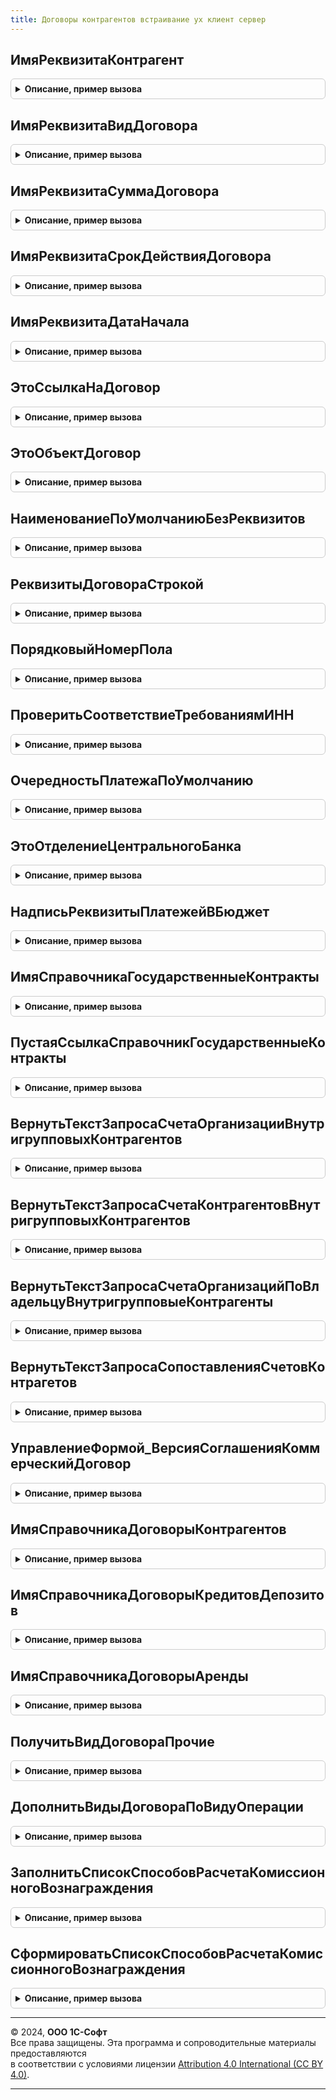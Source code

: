 ```yaml
---
title: Договоры контрагентов встраивание ух клиент сервер
---
```



## ИмяРеквизитаКонтрагент
<details style="margin: 1em 0; padding: 0.5em; border: 1px solid #ccc; border-radius: 6px;">

<summary style="font-weight: bold; cursor: pointer;">Описание, пример вызова</summary>

```bsl

Функция ИмяРеквизитаКонтрагент(ТипФИ = Неопределено) Экспорт
```

Пример вызова
```bsl
Результат = ДоговорыКонтрагентовВстраиваниеУХКлиентСервер.ИмяРеквизитаКонтрагент(ТипФИ);
```
</details>

## ИмяРеквизитаВидДоговора
<details style="margin: 1em 0; padding: 0.5em; border: 1px solid #ccc; border-radius: 6px;">

<summary style="font-weight: bold; cursor: pointer;">Описание, пример вызова</summary>

```bsl

Функция ИмяРеквизитаВидДоговора(ВидДоговораУХ) Экспорт
```

Пример вызова
```bsl
Результат = ДоговорыКонтрагентовВстраиваниеУХКлиентСервер.ИмяРеквизитаВидДоговора(ВидДоговораУХ) 
```
</details>

## ИмяРеквизитаСуммаДоговора
<details style="margin: 1em 0; padding: 0.5em; border: 1px solid #ccc; border-radius: 6px;">

<summary style="font-weight: bold; cursor: pointer;">Описание, пример вызова</summary>

```bsl

Функция ИмяРеквизитаСуммаДоговора(ТипДоговора = Неопределено) Экспорт
```

Пример вызова
```bsl
Результат = ДоговорыКонтрагентовВстраиваниеУХКлиентСервер.ИмяРеквизитаСуммаДоговора(ТипДоговора);
```
</details>

## ИмяРеквизитаСрокДействияДоговора
<details style="margin: 1em 0; padding: 0.5em; border: 1px solid #ccc; border-radius: 6px;">

<summary style="font-weight: bold; cursor: pointer;">Описание, пример вызова</summary>

```bsl

Функция ИмяРеквизитаСрокДействияДоговора(ТипДоговора = Неопределено) Экспорт
```

Пример вызова
```bsl
Результат = ДоговорыКонтрагентовВстраиваниеУХКлиентСервер.ИмяРеквизитаСрокДействияДоговора(ТипДоговора);
```
</details>

## ИмяРеквизитаДатаНачала
<details style="margin: 1em 0; padding: 0.5em; border: 1px solid #ccc; border-radius: 6px;">

<summary style="font-weight: bold; cursor: pointer;">Описание, пример вызова</summary>

```bsl

Функция ИмяРеквизитаДатаНачала(ТипФИ = Неопределено) Экспорт
```

Пример вызова
```bsl
Результат = ДоговорыКонтрагентовВстраиваниеУХКлиентСервер.ИмяРеквизитаДатаНачала(ТипФИ);
```
</details>

## ЭтоСсылкаНаДоговор
<details style="margin: 1em 0; padding: 0.5em; border: 1px solid #ccc; border-radius: 6px;">

<summary style="font-weight: bold; cursor: pointer;">Описание, пример вызова</summary>

```bsl

Функция ЭтоСсылкаНаДоговор(ПроверяемоеЗначение) Экспорт
```

Пример вызова
```bsl
Результат = ДоговорыКонтрагентовВстраиваниеУХКлиентСервер.ЭтоСсылкаНаДоговор(ПроверяемоеЗначение) 
```
</details>

## ЭтоОбъектДоговор
<details style="margin: 1em 0; padding: 0.5em; border: 1px solid #ccc; border-radius: 6px;">

<summary style="font-weight: bold; cursor: pointer;">Описание, пример вызова</summary>

```bsl

Функция ЭтоОбъектДоговор(ПроверяемоеЗначение) Экспорт
```

Пример вызова
```bsl
Результат = ДоговорыКонтрагентовВстраиваниеУХКлиентСервер.ЭтоОбъектДоговор(ПроверяемоеЗначение) 
```
</details>

## НаименованиеПоУмолчаниюБезРеквизитов
<details style="margin: 1em 0; padding: 0.5em; border: 1px solid #ccc; border-radius: 6px;">

<summary style="font-weight: bold; cursor: pointer;">Описание, пример вызова</summary>

```bsl

Функция НаименованиеПоУмолчаниюБезРеквизитов() Экспорт
```

Пример вызова
```bsl
Результат = ДоговорыКонтрагентовВстраиваниеУХКлиентСервер.НаименованиеПоУмолчаниюБезРеквизитов() 
```
</details>

## РеквизитыДоговораСтрокой
<details style="margin: 1em 0; padding: 0.5em; border: 1px solid #ccc; border-radius: 6px;">

<summary style="font-weight: bold; cursor: pointer;">Описание, пример вызова</summary>

```bsl

Функция РеквизитыДоговораСтрокой(Номер, Дата) Экспорт
```

Пример вызова
```bsl
Результат = ДоговорыКонтрагентовВстраиваниеУХКлиентСервер.РеквизитыДоговораСтрокой(Номер, Дата) 
```
</details>

## ПорядковыйНомерПола
<details style="margin: 1em 0; padding: 0.5em; border: 1px solid #ccc; border-radius: 6px;">

<summary style="font-weight: bold; cursor: pointer;">Описание, пример вызова</summary>

```bsl

Функция ПорядковыйНомерПола(Пол) Экспорт
```

Пример вызова
```bsl
Результат = ДоговорыКонтрагентовВстраиваниеУХКлиентСервер.ПорядковыйНомерПола(Пол) 
```
</details>

## ПроверитьСоответствиеТребованиямИНН
<details style="margin: 1em 0; padding: 0.5em; border: 1px solid #ccc; border-radius: 6px;">

<summary style="font-weight: bold; cursor: pointer;">Описание, пример вызова</summary>

```bsl

Функция ПроверитьСоответствиеТребованиямИНН(Знач ИНН, Знач ЭтоЮрЛицо) Экспорт
```

Пример вызова
```bsl
Результат = ДоговорыКонтрагентовВстраиваниеУХКлиентСервер.ПроверитьСоответствиеТребованиямИНН(ИНН, ЭтоЮрЛицо) 
```
</details>

## ОчередностьПлатежаПоУмолчанию
<details style="margin: 1em 0; padding: 0.5em; border: 1px solid #ccc; border-radius: 6px;">

<summary style="font-weight: bold; cursor: pointer;">Описание, пример вызова</summary>

```bsl

Функция ОчередностьПлатежаПоУмолчанию() Экспорт
```

Пример вызова
```bsl
Результат = ДоговорыКонтрагентовВстраиваниеУХКлиентСервер.ОчередностьПлатежаПоУмолчанию() 
```
</details>

## ЭтоОтделениеЦентральногоБанка
<details style="margin: 1em 0; padding: 0.5em; border: 1px solid #ccc; border-radius: 6px;">

<summary style="font-weight: bold; cursor: pointer;">Описание, пример вызова</summary>

```bsl

Функция ЭтоОтделениеЦентральногоБанка(БИК) Экспорт
```

Пример вызова
```bsl
Результат = ДоговорыКонтрагентовВстраиваниеУХКлиентСервер.ЭтоОтделениеЦентральногоБанка(БИК) 
```
</details>

## НадписьРеквизитыПлатежейВБюджет
<details style="margin: 1em 0; padding: 0.5em; border: 1px solid #ccc; border-radius: 6px;">

<summary style="font-weight: bold; cursor: pointer;">Описание, пример вызова</summary>

```bsl

Функция НадписьРеквизитыПлатежейВБюджет(ДокументОбъект) Экспорт
```

Пример вызова
```bsl
Результат = ДоговорыКонтрагентовВстраиваниеУХКлиентСервер.НадписьРеквизитыПлатежейВБюджет(ДокументОбъект) 
```
</details>

## ИмяСправочникаГосударственныеКонтракты
<details style="margin: 1em 0; padding: 0.5em; border: 1px solid #ccc; border-radius: 6px;">

<summary style="font-weight: bold; cursor: pointer;">Описание, пример вызова</summary>

```bsl

Функция ИмяСправочникаГосударственныеКонтракты() Экспорт
```

Пример вызова
```bsl
Результат = ДоговорыКонтрагентовВстраиваниеУХКлиентСервер.ИмяСправочникаГосударственныеКонтракты() 
```
</details>

## ПустаяСсылкаСправочникГосударственныеКонтракты
<details style="margin: 1em 0; padding: 0.5em; border: 1px solid #ccc; border-radius: 6px;">

<summary style="font-weight: bold; cursor: pointer;">Описание, пример вызова</summary>

```bsl

Функция ПустаяСсылкаСправочникГосударственныеКонтракты() Экспорт
```

Пример вызова
```bsl
Результат = ДоговорыКонтрагентовВстраиваниеУХКлиентСервер.ПустаяСсылкаСправочникГосударственныеКонтракты() 
```
</details>

## ВернутьТекстЗапросаСчетаОрганизацииВнутригрупповыхКонтрагентов
<details style="margin: 1em 0; padding: 0.5em; border: 1px solid #ccc; border-radius: 6px;">

<summary style="font-weight: bold; cursor: pointer;">Описание, пример вызова</summary>

```bsl

Функция ВернутьТекстЗапросаСчетаОрганизацииВнутригрупповыхКонтрагентов() Экспорт
```

Пример вызова
```bsl
Результат = ДоговорыКонтрагентовВстраиваниеУХКлиентСервер.ВернутьТекстЗапросаСчетаОрганизацииВнутригрупповыхКонтрагентов() 
```
</details>

## ВернутьТекстЗапросаСчетаКонтрагентовВнутригрупповыхКонтрагентов
<details style="margin: 1em 0; padding: 0.5em; border: 1px solid #ccc; border-radius: 6px;">

<summary style="font-weight: bold; cursor: pointer;">Описание, пример вызова</summary>

```bsl

Функция ВернутьТекстЗапросаСчетаКонтрагентовВнутригрупповыхКонтрагентов() Экспорт
```

Пример вызова
```bsl
Результат = ДоговорыКонтрагентовВстраиваниеУХКлиентСервер.ВернутьТекстЗапросаСчетаКонтрагентовВнутригрупповыхКонтрагентов() 
```
</details>

## ВернутьТекстЗапросаСчетаОрганизацийПоВладельцуВнутригрупповыеКонтрагенты
<details style="margin: 1em 0; padding: 0.5em; border: 1px solid #ccc; border-radius: 6px;">

<summary style="font-weight: bold; cursor: pointer;">Описание, пример вызова</summary>

```bsl

Функция ВернутьТекстЗапросаСчетаОрганизацийПоВладельцуВнутригрупповыеКонтрагенты() Экспорт
```

Пример вызова
```bsl
Результат = ДоговорыКонтрагентовВстраиваниеУХКлиентСервер.ВернутьТекстЗапросаСчетаОрганизацийПоВладельцуВнутригрупповыеКонтрагенты() 
```
</details>

## ВернутьТекстЗапросаСопоставленияСчетовКонтрагетов
<details style="margin: 1em 0; padding: 0.5em; border: 1px solid #ccc; border-radius: 6px;">

<summary style="font-weight: bold; cursor: pointer;">Описание, пример вызова</summary>

```bsl

Функция ВернутьТекстЗапросаСопоставленияСчетовКонтрагетов() Экспорт
```

Пример вызова
```bsl
Результат = ДоговорыКонтрагентовВстраиваниеУХКлиентСервер.ВернутьТекстЗапросаСопоставленияСчетовКонтрагетов() 
```
</details>

## УправлениеФормой_ВерсияСоглашенияКоммерческийДоговор
<details style="margin: 1em 0; padding: 0.5em; border: 1px solid #ccc; border-radius: 6px;">

<summary style="font-weight: bold; cursor: pointer;">Описание, пример вызова</summary>

```bsl

Процедура УправлениеФормой_ВерсияСоглашенияКоммерческийДоговор(Форма) Экспорт
```

Пример вызова
```bsl
ДоговорыКонтрагентовВстраиваниеУХКлиентСервер.УправлениеФормой_ВерсияСоглашенияКоммерческийДоговор(Форма) 
```
</details>

## ИмяСправочникаДоговорыКонтрагентов
<details style="margin: 1em 0; padding: 0.5em; border: 1px solid #ccc; border-radius: 6px;">

<summary style="font-weight: bold; cursor: pointer;">Описание, пример вызова</summary>

```bsl

Функция ИмяСправочникаДоговорыКонтрагентов() Экспорт
```

Пример вызова
```bsl
Результат = ДоговорыКонтрагентовВстраиваниеУХКлиентСервер.ИмяСправочникаДоговорыКонтрагентов() 
```
</details>

## ИмяСправочникаДоговорыКредитовДепозитов
<details style="margin: 1em 0; padding: 0.5em; border: 1px solid #ccc; border-radius: 6px;">

<summary style="font-weight: bold; cursor: pointer;">Описание, пример вызова</summary>

```bsl

Функция ИмяСправочникаДоговорыКредитовДепозитов() Экспорт
```

Пример вызова
```bsl
Результат = ДоговорыКонтрагентовВстраиваниеУХКлиентСервер.ИмяСправочникаДоговорыКредитовДепозитов() 
```
</details>

## ИмяСправочникаДоговорыАренды
<details style="margin: 1em 0; padding: 0.5em; border: 1px solid #ccc; border-radius: 6px;">

<summary style="font-weight: bold; cursor: pointer;">Описание, пример вызова</summary>

```bsl

Функция ИмяСправочникаДоговорыАренды() Экспорт
```

Пример вызова
```bsl
Результат = ДоговорыКонтрагентовВстраиваниеУХКлиентСервер.ИмяСправочникаДоговорыАренды() 
```
</details>

## ПолучитьВидДоговораПрочие
<details style="margin: 1em 0; padding: 0.5em; border: 1px solid #ccc; border-radius: 6px;">

<summary style="font-weight: bold; cursor: pointer;">Описание, пример вызова</summary>

```bsl

Функция ПолучитьВидДоговораПрочие() Экспорт
```

Пример вызова
```bsl
Результат = ДоговорыКонтрагентовВстраиваниеУХКлиентСервер.ПолучитьВидДоговораПрочие() 
```
</details>

## ДополнитьВидыДоговораПоВидуОперации
<details style="margin: 1em 0; padding: 0.5em; border: 1px solid #ccc; border-radius: 6px;">

<summary style="font-weight: bold; cursor: pointer;">Описание, пример вызова</summary>

```bsl

Процедура ДополнитьВидыДоговораПоВидуОперации(ВидДоговораПоВидуОпераций, НаборыВидовДоговора) Экспорт
```

Пример вызова
```bsl
ДоговорыКонтрагентовВстраиваниеУХКлиентСервер.ДополнитьВидыДоговораПоВидуОперации(ВидДоговораПоВидуОпераций, НаборыВидовДоговора) 
```
</details>

## ЗаполнитьСписокСпособовРасчетаКомиссионногоВознаграждения
<details style="margin: 1em 0; padding: 0.5em; border: 1px solid #ccc; border-radius: 6px;">

<summary style="font-weight: bold; cursor: pointer;">Описание, пример вызова</summary>

```bsl

Процедура ЗаполнитьСписокСпособовРасчетаКомиссионногоВознаграждения(Форма) Экспорт
```

Пример вызова
```bsl
ДоговорыКонтрагентовВстраиваниеУХКлиентСервер.ЗаполнитьСписокСпособовРасчетаКомиссионногоВознаграждения(Форма) 
```
</details>

## СформироватьСписокСпособовРасчетаКомиссионногоВознаграждения
<details style="margin: 1em 0; padding: 0.5em; border: 1px solid #ccc; border-radius: 6px;">

<summary style="font-weight: bold; cursor: pointer;">Описание, пример вызова</summary>

```bsl

// Функция формирует список доступных способов расчета комиссионного вознаграждения,
// в зависимости от типа комиссиионного договора
//
Функция СформироватьСписокСпособовРасчетаКомиссионногоВознаграждения(ЭтоКомиссияПоЗакупке) Экспорт
```

Пример вызова
```bsl
Результат = ДоговорыКонтрагентовВстраиваниеУХКлиентСервер.СформироватьСписокСпособовРасчетаКомиссионногоВознаграждения(ЭтоКомиссияПоЗакупке) 
```
</details>

---

© 2024, **ООО 1С-Софт**  
Все права защищены. Эта программа и сопроводительные материалы предоставляются  
в соответствии с условиями лицензии [Attribution 4.0 International (CC BY 4.0)](https://creativecommons.org/licenses/by/4.0/legalcode).

---
